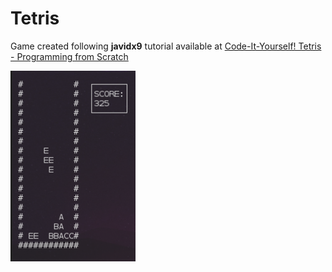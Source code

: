# Tetris

Game created following **javidx9** tutorial available at [Code-It-Yourself! Tetris - Programming from Scratch](https://youtu.be/8OK8_tHeCIA)

<img src="screenshot.png" alt="Command line tetris" width="200"/>
